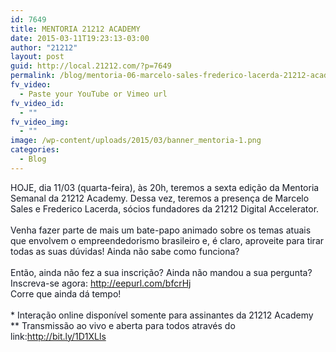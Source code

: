 ```yaml
---
id: 7649
title: MENTORIA 21212 ACADEMY
date: 2015-03-11T19:23:13-03:00
author: "21212"
layout: post
guid: http://local.21212.com/?p=7649
permalink: /blog/mentoria-06-marcelo-sales-frederico-lacerda-21212-academy/
fv_video:
  - Paste your YouTube or Vimeo url
fv_video_id:
  - ""
fv_video_img:
  - ""
image: /wp-content/uploads/2015/03/banner_mentoria-1.png
categories:
  - Blog
---
```

<span style="color: #141823;">HOJE, dia 11/03 (quarta-feira), às 20h, teremos a sexta edição da Mentoria Semanal da 21212 Academy. Dessa vez, teremos a presença de Marcelo Sales e Frederico Lacerda, sócios fundadores da 21212 Digital Accelerator.</span><br style="color: #141823;" /><br style="color: #141823;" /><span style="color: #141823;">Venha fazer parte de mais um bate-papo animado sobre os temas atuais que envolvem o empreendedorismo brasileiro e, é claro, aproveite para tirar todas as suas dúvidas! Ainda não sabe como funciona?</span><br style="color: #141823;" /><br style="color: #141823;" /><span style="color: #141823;">Então, ainda não fez a sua inscrição? Ainda não mandou a sua pergunta? Inscreva-se agora: </span><a style="color: #3b5998;" href="http://eepurl.com/bfcrHj" target="_blank" rel="nofollow nofollow">http://eepurl.com/bfcrHj</a><br style="color: #141823;" /><span style="color: #141823;">Corre que ainda dá tempo!</span><br style="color: #141823;" /><br style="color: #141823;" /><span style="color: #141823;">* Interação online disponível somente para assinantes da 21212 Academy</span><br style="color: #141823;" /><span style="color: #141823;">** Transmissão ao vivo e aberta para todos através do link:</span><a style="color: #3b5998;" href="http://l.facebook.com/l.php?u=http%3A%2F%2Fbit.ly%2F1D1XLls&h=WAQGLAX_3&enc=AZM8I2d7RpiXZDsN6MT2Exd2GxGDWacgtOy2doqSPKGurPhl-rWNA9tSEHqcwvpQA_E&s=1" target="_blank" rel="nofollow nofollow">http://bit.ly/1D1XLls</a>